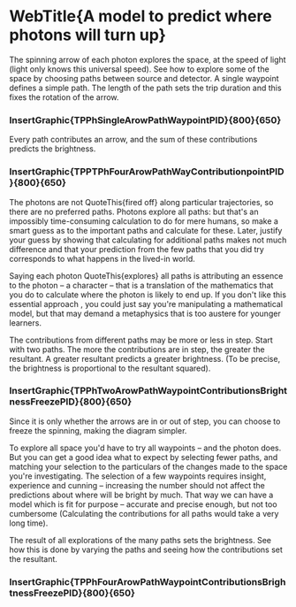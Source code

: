 # WebTitle{A model to predict where photons will turn up}

The spinning arrow of each photon explores the space, at the speed of light (light only knows this universal speed). See how to explore some of the space by choosing paths between source and detector. A single waypoint defines a simple path. The length of the path sets the trip duration and this fixes the rotation of the arrow.

### InsertGraphic{TPPhSingleArowPathWaypointPID}{800}{650}

Every path contributes an arrow, and the sum of these contributions predicts the brightness.

### InsertGraphic{TPPTPhFourArowPathWayContributionpointPID}{800}{650}

The photons are not QuoteThis{fired off} along particular trajectories, so there are no preferred paths. Photons explore all paths: but that's an impossibly time-consuming calculation to do for mere humans, so make a smart guess as to the important paths and calculate for these. Later, justify your guess by showing that calculating for additional paths makes not much difference and that your prediction from the few paths that you did try corresponds to what happens in the lived-in world.

Saying each photon QuoteThis{explores} all paths is attributing an essence to the photon – a character – that is a translation of the mathematics that you do to calculate where the photon is likely to end up. If you don't like this essential approach , you could just say you're manipulating a mathematical model, but that may demand a metaphysics that is too austere for younger learners.

The contributions from different paths may be more or less in step. Start with two paths. The more the contributions are in step, the greater the resultant. A greater resultant predicts a greater brightness. (To be precise, the brightness is proportional to the resultant squared).

### InsertGraphic{TPPhTwoArowPathWaypointContributionsBrightnessFreezePID}{800}{650}

Since it is only whether the arrows are in or out of step, you can choose to freeze the spinning, making the diagram simpler.

To explore all space you'd have to try all waypoints – and the photon does. But you can get a good idea what to expect by selecting fewer paths, and matching your selection to the particulars of the changes made to the space you're investigating. The selection of a few waypoints requires insight, experience and cunning – increasing the number should not affect the predictions about where will be bright by much. That way we can have a model which is fit for purpose – accurate and precise enough, but not too cumbersome (Calculating the contributions for all paths would take a very long time).

The result of all explorations of the many paths sets the brightness. See how this is done by varying the paths and seeing how the contributions set the resultant.

### InsertGraphic{TPPhFourArowPathWaypointContributionsBrightnessFreezePID}{800}{650}
